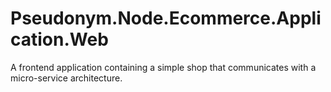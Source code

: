 # Pseudonym.Node.Ecommerce.Application.Web
A frontend application containing a simple shop that communicates with a micro-service architecture.